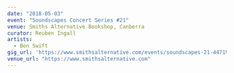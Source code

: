 ```yaml
---
date: "2018-05-03"
event: "Soundscapes Concert Series #21"
venue: Smiths Alternative Bookshop, Canberra
curator: Reuben Ingall
artists:
  - Ben Swift
gig_url: 'https://www.smithsalternative.com/events/soundscapes-21-44719?d=3\%2F05\%2F2018+9\%3A30\%3A00+PM'
venue_url: "https://www.smithsalternative.com"
---
```

